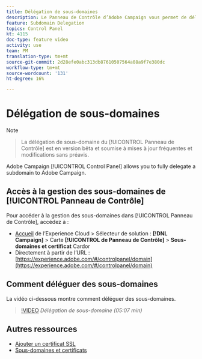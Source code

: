 ```yaml
---
title: Délégation de sous-domaines
description: Le Panneau de Contrôle d’Adobe Campaign vous permet de déléguer entièrement un sous-domaine à l’Adobe Campaign. Pour ce faire, suivez les étapes ci-après.
feature: Subdomain Delegation
topics: Control Panel
kt: 4115
doc-type: feature video
activity: use
team: PM
translation-type: tm+mt
source-git-commit: 2d28efe0abc313db87610507564a08a9f7e380dc
workflow-type: tm+mt
source-wordcount: '131'
ht-degree: 16%

---
```



# Délégation de sous-domaines

>[!NOTE]

> La délégation de sous-domaine du [!UICONTROL Panneau de Contrôle] est en version bêta et soumise à
> mises à jour fréquentes et modifications sans préavis.

Adobe Campaign [!UICONTROL Control Panel] allows you to fully delegate a subdomain to Adobe Campaign.

## Accès à la gestion des sous-domaines de [!UICONTROL Panneau de Contrôle]

Pour accéder à la gestion des sous-domaines dans [!UICONTROL Panneau de Contrôle], accédez à :

* [Accueil](https://experience.adobe.com/#/home) de l’Experience Cloud > Sélecteur de solution : **[!DNL Campaign]** > Carte **[!UICONTROL de Panneau de Contrôle]** > **Sous-domaines et certificat** Cardor
* Directement à partir de l’URL : [https://experience.adobe.com/#/controlpanel/domain](https://experience.adobe.com/#/controlpanel/domain)

## Comment déléguer des sous-domaines

La vidéo ci-dessous montre comment déléguer des sous-domaines.

>[!VIDEO](https://video.tv.adobe.com/v/31390?quality=12)
*Délégation de sous-domaine (05:07 min)*

## Autres ressources

* [Ajouter un certificat SSL](/help/acc/monitoring-campaign-classic/control-panel/adding-ssl-certificates.md)
* [Sous-domaines et certificats](https://docs.adobe.com/content/help/fr-FR/control-panel/using/subdomains-and-certificates/renewing-subdomain-certificate.html)
